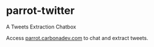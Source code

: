 # parrot-twitter
 A Tweets Extraction Chatbox

Access [parrot.carbonadev.com](http://parrot.carbonadev.com/) to chat and extract tweets.